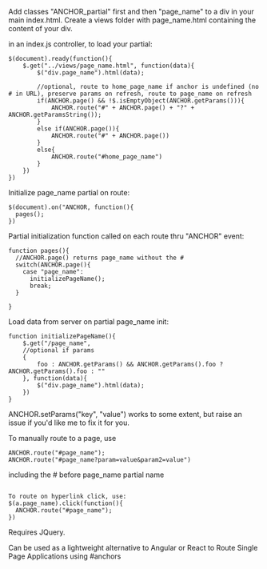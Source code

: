 Add classes "ANCHOR_partial" first and then "page_name" to a div in your main index.html.
Create a views folder with page_name.html containing the content of your div.

in an index.js controller, to load your partial:
```
$(document).ready(function(){
	$.get("../views/page_name.html", function(data){
		$("div.page_name").html(data);

		//optional, route to home_page_name if anchor is undefined (no # in URL), preserve params on refresh, route to page_name on refresh
		if(ANCHOR.page() && !$.isEmptyObject(ANCHOR.getParams())){
			ANCHOR.route("#" + ANCHOR.page() + "?" + ANCHOR.getParamsString());
		}
		else if(ANCHOR.page()){
			ANCHOR.route("#" + ANCHOR.page())
		}
		else{
			ANCHOR.route("#home_page_name")
		}
	})
})
```

Initialize page_name partial on route:
```
$(document).on("ANCHOR, function(){
  pages();
})
```

Partial initialization function called on each route thru "ANCHOR" event:
```
function pages(){
  //ANCHOR.page() returns page_name without the #
  switch(ANCHOR.page(){
    case "page_name":
      initializePageName();
      break;
  }

}
```

Load data from server on partial page_name init:
```
function initializePageName(){
	$.get("/page_name", 
	//optional if params
	{
		foo : ANCHOR.getParams() && ANCHOR.getParams().foo ? ANCHOR.getParams().foo : ""
	}, function(data){
		$("div.page_name").html(data);
	})
}
```

ANCHOR.setParams("key", "value") works to some extent, but raise an issue if you'd like me to fix it for you.

To manually route to a page, use 
```
ANCHOR.route("#page_name");
ANCHOR.route("#page_name?param=value&param2=value")
```
including the # before page_name partial name
```

To route on hyperlink click, use:
$(a.page_name).click(function(){
  ANCHOR.route("#page_name");
})
```

Requires JQuery. 

Can be used as a lightweight alternative to Angular or React to Route Single Page Applications using #anchors

